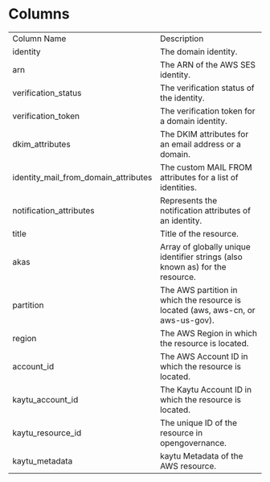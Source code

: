 # Columns  

<table>
	<tr><td>Column Name</td><td>Description</td></tr>
	<tr><td>identity</td><td>The domain identity.</td></tr>
	<tr><td>arn</td><td>The ARN of the AWS SES identity.</td></tr>
	<tr><td>verification_status</td><td>The verification status of the identity.</td></tr>
	<tr><td>verification_token</td><td>The verification token for a domain identity.</td></tr>
	<tr><td>dkim_attributes</td><td>The DKIM attributes for an email address or a domain.</td></tr>
	<tr><td>identity_mail_from_domain_attributes</td><td>The custom MAIL FROM attributes for a list of identities.</td></tr>
	<tr><td>notification_attributes</td><td>Represents the notification attributes of an identity.</td></tr>
	<tr><td>title</td><td>Title of the resource.</td></tr>
	<tr><td>akas</td><td>Array of globally unique identifier strings (also known as) for the resource.</td></tr>
	<tr><td>partition</td><td>The AWS partition in which the resource is located (aws, aws-cn, or aws-us-gov).</td></tr>
	<tr><td>region</td><td>The AWS Region in which the resource is located.</td></tr>
	<tr><td>account_id</td><td>The AWS Account ID in which the resource is located.</td></tr>
	<tr><td>kaytu_account_id</td><td>The Kaytu Account ID in which the resource is located.</td></tr>
	<tr><td>kaytu_resource_id</td><td>The unique ID of the resource in opengovernance.</td></tr>
	<tr><td>kaytu_metadata</td><td>kaytu Metadata of the AWS resource.</td></tr>
</table>